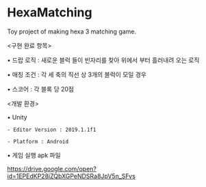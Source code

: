 # HexaMatching

Toy project of making hexa 3 matching game.


<구현 완료 항목>

• 드랍 로직 : 새로운 블럭 들이 빈자리를 찾아 위에서 부터 흘러내려 오는 로직

• 매칭 조건 : 각 세 축의 직선 상 3개의 블럭이 모일 경우

• 스코어 : 각 블록 당 20점


<개발 환경>

• Unity 

	- Editor Version : 2019.1.1f1

	- Platform : Android


<Link>
•	게임 실행 apk 파일

https://drive.google.com/open?id=1EPEdKP28iZQbXGPeNDSRa8JpV5n_SFvs